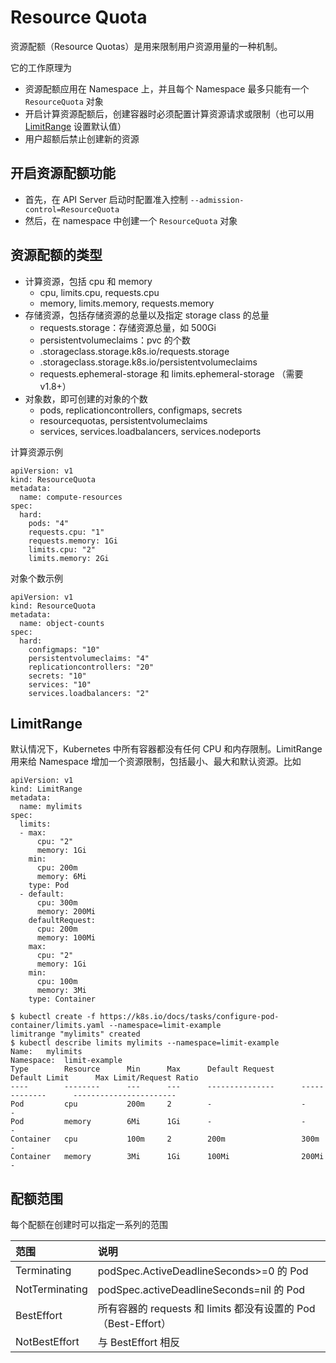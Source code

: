 # Resource Quota

资源配额（Resource Quotas）是用来限制用户资源用量的一种机制。

它的工作原理为

* 资源配额应用在 Namespace 上，并且每个 Namespace 最多只能有一个 `ResourceQuota` 对象
* 开启计算资源配额后，创建容器时必须配置计算资源请求或限制（也可以用 [LimitRange](https://kubernetes.io/docs/tasks/administer-cluster/cpu-memory-limit/) 设置默认值）
* 用户超额后禁止创建新的资源

## 开启资源配额功能 <a id="kai-qi-zi-yuan-peiegong-neng"></a>

* 首先，在 API Server 启动时配置准入控制 `--admission-control=ResourceQuota`
* 然后，在 namespace 中创建一个 `ResourceQuota` 对象

## 资源配额的类型 <a id="zi-yuan-peiede-lei-xing"></a>

* 计算资源，包括 cpu 和 memory
  * cpu, limits.cpu, requests.cpu
  * memory, limits.memory, requests.memory
* 存储资源，包括存储资源的总量以及指定 storage class 的总量
  * requests.storage：存储资源总量，如 500Gi
  * persistentvolumeclaims：pvc 的个数
  * .storageclass.storage.k8s.io/requests.storage
  * .storageclass.storage.k8s.io/persistentvolumeclaims
  * requests.ephemeral-storage 和 limits.ephemeral-storage （需要 v1.8+）
* 对象数，即可创建的对象的个数
  * pods, replicationcontrollers, configmaps, secrets
  * resourcequotas, persistentvolumeclaims
  * services, services.loadbalancers, services.nodeports

计算资源示例

```text
apiVersion: v1
kind: ResourceQuota
metadata:
  name: compute-resources
spec:
  hard:
    pods: "4"
    requests.cpu: "1"
    requests.memory: 1Gi
    limits.cpu: "2"
    limits.memory: 2Gi
```

 对象个数示例

```text
apiVersion: v1
kind: ResourceQuota
metadata:
  name: object-counts
spec:
  hard:
    configmaps: "10"
    persistentvolumeclaims: "4"
    replicationcontrollers: "20"
    secrets: "10"
    services: "10"
    services.loadbalancers: "2"
```

## LimitRange <a id="limitrange"></a>

默认情况下，Kubernetes 中所有容器都没有任何 CPU 和内存限制。LimitRange 用来给 Namespace 增加一个资源限制，包括最小、最大和默认资源。比如

```text
apiVersion: v1
kind: LimitRange
metadata:
  name: mylimits
spec:
  limits:
  - max:
      cpu: "2"
      memory: 1Gi
    min:
      cpu: 200m
      memory: 6Mi
    type: Pod
  - default:
      cpu: 300m
      memory: 200Mi
    defaultRequest:
      cpu: 200m
      memory: 100Mi
    max:
      cpu: "2"
      memory: 1Gi
    min:
      cpu: 100m
      memory: 3Mi
    type: Container
```

```text
$ kubectl create -f https://k8s.io/docs/tasks/configure-pod-container/limits.yaml --namespace=limit-example
limitrange "mylimits" created
$ kubectl describe limits mylimits --namespace=limit-example
Name:   mylimits
Namespace:  limit-example
Type        Resource      Min      Max      Default Request      Default Limit      Max Limit/Request Ratio
----        --------      ---      ---      ---------------      -------------      -----------------------
Pod         cpu           200m     2        -                    -                  -
Pod         memory        6Mi      1Gi      -                    -                  -
Container   cpu           100m     2        200m                 300m               -
Container   memory        3Mi      1Gi      100Mi                200Mi              -
```



## 配额范围 <a id="peiefan-wei"></a>

每个配额在创建时可以指定一系列的范围

| 范围 | 说明 |
| :--- | :--- |
| Terminating | podSpec.ActiveDeadlineSeconds&gt;=0 的 Pod |
| NotTerminating | podSpec.activeDeadlineSeconds=nil 的 Pod |
| BestEffort | 所有容器的 requests 和 limits 都没有设置的 Pod（Best-Effort） |
| NotBestEffort | 与 BestEffort 相反 |

